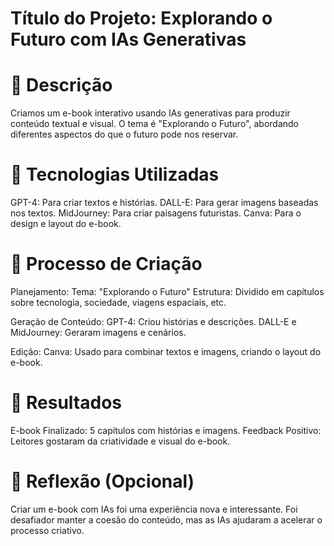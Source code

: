 # Título do Projeto: Explorando o Futuro com IAs Generativas

# 📒 Descrição
Criamos um e-book interativo usando IAs generativas para produzir conteúdo textual e visual. O tema é "Explorando o Futuro", abordando diferentes aspectos do que o futuro pode nos reservar.

# 🤖 Tecnologias Utilizadas
GPT-4: Para criar textos e histórias.
DALL-E: Para gerar imagens baseadas nos textos.
MidJourney: Para criar paisagens futuristas.
Canva: Para o design e layout do e-book.

# 🧐 Processo de Criação
Planejamento:
Tema: "Explorando o Futuro"
Estrutura: Dividido em capítulos sobre tecnologia, sociedade, viagens espaciais, etc.

Geração de Conteúdo:
GPT-4: Criou histórias e descrições.
DALL-E e MidJourney: Geraram imagens e cenários.

Edição:
Canva: Usado para combinar textos e imagens, criando o layout do e-book.

# 🚀 Resultados
E-book Finalizado: 5 capítulos com histórias e imagens.
Feedback Positivo: Leitores gostaram da criatividade e visual do e-book.

# 💭 Reflexão (Opcional)
Criar um e-book com IAs foi uma experiência nova e interessante. Foi desafiador manter a coesão do conteúdo, mas as IAs ajudaram a acelerar o processo criativo.
